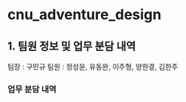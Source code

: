 # cnu_adventure_design

## 1. 팀원 정보 및 업무 분담 내역
 팀장 : 구민규
 팀원 : 정성윤, 유동완, 이주형, 양한결, 김한주

### 업무 분담 내역



